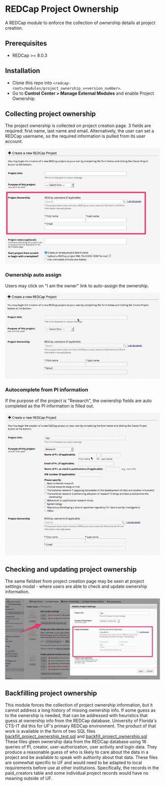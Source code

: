 # REDCap Project Ownership
A REDCap module to enforce the collection of ownership details at project creation.

## Prerequisites
- REDCap >= 8.0.3

## Installation
- Clone this repo into `<redcap-root>/modules/project_ownership_v<version_number>`.
- Go to **Control Center > Manage External Modules** and enable Project Ownership.

## Collecting project ownership
The project ownership is collected on project creation page. 3 fields are required: first name, last name and email. Alternatively, the user can set a REDCap username, so the required information is pulled from its user account.

![Project creation page](img/create_project.png)

### Ownership auto assign
Users may click on "I am the owner" link to auto-assign the ownership.

![Ownership auto assign](img/auto_assign.gif)

### Autocomplete from PI information
If the purpose of the project is "Research", the ownership fields are auto completed as the PI information is filled out.

![Autocomplete from PI information](img/pi_autocomplete.gif)

## Checking and updating project ownership
The same fieldset from project creation page may be seen at project settings modal - where users are able to check and update ownership information.

![Project settings page](img/edit_project.png)

## Backfilling project ownership

This module forces the collection of project ownership information, but it cannot address a long history of missing ownership info.  If some guess as to the ownership is needed, that can be addressed with heuristics that guess at ownership info from the REDCap database.  University of Florida's CTS-IT did this for UF's primary REDCap environment.  The product of that work is available in the form of two SQL files [backfill_project_ownership_test.sql](doc/backfill_project_ownership_test.sql) and [backfill_project_ownership.sql](doc/backfill_project_ownership.sql) These files gleen ownership data from the REDCap database using 16 queries of PI, creator, user-authorization, user activity and login data. They produce a reasonable guess of who is likely to care about the data in a project and be available to speak with authority about that data. These files are somewhat specific to UF and would need to be adapted to local requirements before use at other institutions. Specifically, the records in the paid_creators table and some individual project records would have no meaning outside of UF.
